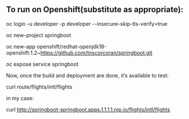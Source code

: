 To run on Openshift(substitute as appropriate):
-----------------------------------------------

oc login -u developer -p developer --insecure-skip-tls-verify=true 

oc new-project springboot

oc new-app openshift/redhat-openjdk18-openshift:1.2~https://github.com/tnscorcoran/springboot.git

oc expose service springboot

Now, once the build and deployment are done, it’s available to test:

curl route/flights/intl/flights

in my case:

curl http://springboot-springboot.apps.1.1.1.1.nip.io/flights/intl/flights
